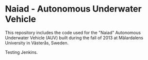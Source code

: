 Naiad - Autonomous Underwater Vehicle
=====================================
This repository includes the code used for the "Naiad" Autonomous
Underwater Vehicle (AUV) built during the fall of 2013 at Mälardalens
University in Västerås, Sweden.

Testing Jenkins.
